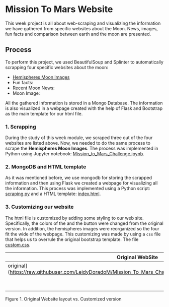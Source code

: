 # Mission To Mars Website

This week project is all about web-scraping and visualizing the information we have gathered from specific websites about the Moon.  News, images, fun facts and comparison between earth and the moon are presented.

## Process

To perform this project, we used BeautifulSoup and Splinter to automatically scrapping four  specific websites about the moon: 
 - [Hemispheres Moon Images](https://astrogeology.usgs.gov/search/results?q=hemisphere+enhanced&k1=target&v1=Mars)
 - Fun facts:
 - Recent Moon News:
 - Moon Image:

All the gathered information is stored in a Mongo Database.  The information is also visualized in a webpage created with the help of Flask and Bootstrap as the main template for our html file.

### 1. Scrapping

During the study of this week module, we scraped three out of the four websites are listed above.  Now, we needed to do the same process to scrape the **Hemispheres Moon Images**. The process was implemented in Python using Jupyter notebook: [Mission_to_Mars_Challenge.ipynb](https://raw.githubuser.com/LeidyDoradoM/Mission_To_Mars_Challenge/main/Mission_to_Mars_Challenge.ipynb).

### 2. MongoDB and HTML template

As it was mentioned before, we use mongodb for storing the scrapped information and then using Flask we created a webpage for visualizing all the information.  This process was implemented using a Python script: [scraping.py](https://raw.githubuser.com/LeidyDoradoM/Mission_To_Mars_Challenge/main/scraping.py) and a HTML template: [index.html](https://raw.githubuser.com/LeidyDoradoM/Mission_To_Mars_Challenge/main/templates/index.html).

### 3. Customizing our website

The html file is customized by adding some styling to our web site. Specifically, the colors of the  and the button were changed from the original version.  In addition, the hemispheres images were reorganized so the four fit the wide of the webpage. This customizing was made by using a `css` file that helps us to overrule the original bootstrap template. The file [custom.css](https://raw.githubuser.com/LeidyDoradoM/Mission_To_Mars_Challenge/main/static/assets/css/custom.css).

| Original WebSite | Customized Version |
|-----|-------|
|original](https://raw.githubuser.com/LeidyDoradoM/Mission_To_Mars_Challenge/main/Images/MissionToMars_1.png)||original](https://raw.githubuser.com/LeidyDoradoM/Mission_To_Mars_Challenge/main/Images/MissionToMars_1.png)|
||original](https://raw.githubuser.com/LeidyDoradoM/Mission_To_Mars_Challenge/main/Images/MissionToMars2.png)||original](https://raw.githubuser.com/LeidyDoradoM/Mission_To_Mars_Challenge/main/Images/MissionToMars2.png)|

Figure 1. Original Website layout vs. Customized version